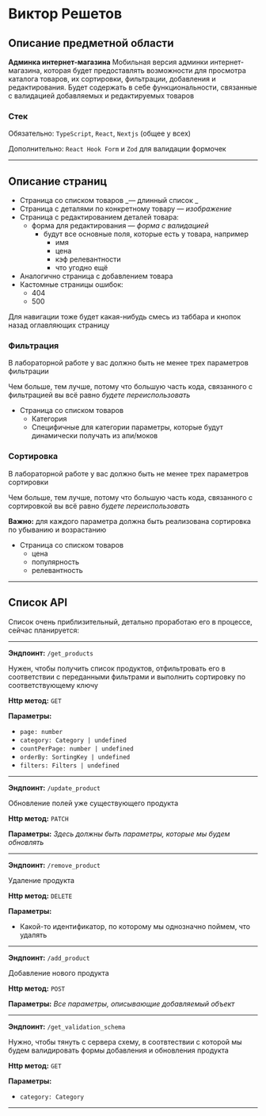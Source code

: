 # Виктор Решетов

## Описание предметной области

**Админка интернет-магазина**
Мобильная версия админки интернет-магазина, которая будет предоставлять возможности для просмотра каталога товаров, их сортировки, фильтрации, добавления и редактирования. Будет содержать в себе функциональности, связанные с валидацией добавляемых и редактируемых товаров

### Стек

Обязательно: `TypeScript`, `React`, `Nextjs` (общее у всех)

Дополнительно: `React Hook Form` и `Zod` для валидации формочек

---

## Описание страниц

- Страница со списком товаров _— длинный список _
- Страница с деталями по конкретному товару _— изображение_
- Страница с редактированием деталей товара:
  - форма для редактирования _— форма с валидацией_
    - будут все основные поля, которые есть у товара, например
      - имя
      - цена
      - кэф релевантности
      - что угодно ещё
- Аналогично страница с добавлением товара
- Кастомные страницы ошибок:
  - 404
  - 500

Для навигации тоже будет какая-нибудь смесь из таббара и кнопок назад оглавляющих страницу

### Фильтрация

В лабораторной работе у вас должно быть не менее трех параметров фильтрации

Чем больше, тем лучше, потому что большую часть кода, связанного с фильтрацией вы всё равно _будете переиспользовать_

- Страница со списком товаров
  - Категория
  - Специфичные для категории параметры, которые будут динамически получать из апи/моков

### Сортировка

В лабораторной работе у вас должно быть не менее трех параметров сортировки

Чем больше, тем лучше, потому что большую часть кода, связанного с сортировкой вы всё равно _будете переиспользовать_

**Важно:** для каждого параметра должна быть реализована сортировка по убыванию и возрастанию

- Страница со списком товаров
  - цена
  - популярность
  - релевантность

---

## Список API

Список очень приблизительный, детально проработаю его в процессе, сейчас планируется:

---

**Эндпоинт:** `/get_products`

Нужен, чтобы получить список продуктов, отфильтровать его в соответствии с переданными фильтрами и выполнить сортировку по соответствующему ключу

**Http метод:** `GET`

**Параметры:**

- `page: number`
- `category: Category | undefined`
- `countPerPage: number | undefined`
- `orderBy: SortingKey | undefined`
- `filters: Filters | undefined`

---

**Эндпоинт:** `/update_product`

Обновление полей уже существующего продукта

**Http метод:** `PATCH`

**Параметры:**
_Здесь должны быть параметры, которые мы будем обновлять_

---

**Эндпоинт:** `/remove_product`

Удаление продукта

**Http метод:** `DELETE`

**Параметры:**

- Какой-то идентификатор, по которому мы однозначно поймем, что удалять

---

**Эндпоинт:** `/add_product`

Добавление нового продукта

**Http метод:** `POST`

**Параметры:**
_Все параметры, описывающие добавляемый объект_

---

**Эндпоинт:** `/get_validation_schema`

Нужно, чтобы тянуть с сервера схему, в соотвтествии с которой мы будем валидировать формы добавления и обновления продукта

**Http метод:** `GET`

**Параметры:**

- `category: Category`

---

